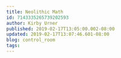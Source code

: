 ```yaml
---
title: Neolithic Math
id: 7143335265739202593
author: Kirby Urner
published: 2019-02-17T13:05:00.002-08:00
updated: 2019-02-17T13:07:46.601-08:00
blog: control_room
tags: 
---
```


